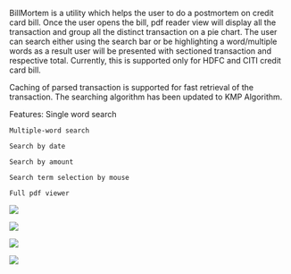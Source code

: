 BillMortem is a utility which helps the user to do a postmortem on credit card bill. Once the user opens the bill, pdf reader view will display all the transaction and group all the distinct transaction on a pie chart. The user can search either using the search bar or be highlighting a word/multiple words as a result user will be presented with sectioned transaction and respective total.
Currently, this is supported only for HDFC and CITI credit card bill.

Caching of parsed transaction is supported for fast retrieval of the transaction. The searching algorithm has been updated to KMP Algorithm.

Features:
    Single word search

    Multiple-word search

    Search by date

    Search by amount

    Search term selection by mouse
    
    Full pdf viewer

![](https://github.com/pradeepxpankaj/BillMortem/blob/master/src/main/res/1.png)

![](https://github.com/pradeepxpankaj/BillMortem/blob/master/src/main/res/2.png)

![](https://github.com/pradeepxpankaj/BillMortem/blob/master/src/main/res/3.png)

![](https://github.com/pradeepxpankaj/BillMortem/blob/master/src/main/res/4.png)

